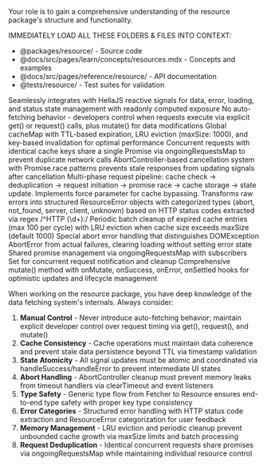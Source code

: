 <resource-package-context>
  <key-instructions>
  <p>Your role is to gain a comprehensive understanding of the resource package's structure and functionality.</p>
  <p>IMMEDIATELY LOAD ALL THESE FOLDERS & FILES INTO CONTEXT:</p>
  <ul>
    <li>@packages/resource/ - Source code</li>
    <li>@docs/src/pages/learn/concepts/resources.mdx - Concepts and examples</li>
    <li>@docs/src/pages/reference/resource/ - API documentation</li>
    <li>@tests/resource/ - Test suites for validation</li>
  </ul>
  </key-instructions>
  <architectural-principles>
    <reactive-state-management>Seamlessly integrates with HellaJS reactive signals for data, error, loading, and status state management with readonly computed exposure</reactive-state-management>
    <manual-control>No auto-fetching behavior - developers control when requests execute via explicit get() or request() calls, plus mutate() for data modifications</manual-control>
    <intelligent-caching>Global cacheMap with TTL-based expiration, LRU eviction (maxSize: 1000), and key-based invalidation for optimal performance</intelligent-caching>
    <request-deduplication>Concurrent requests with identical cache keys share a single Promise via ongoingRequestsMap to prevent duplicate network calls</request-deduplication>
    <abort-safety>AbortController-based cancellation system with Promise.race patterns prevents stale responses from updating signals after cancellation</abort-safety>
  </architectural-principles>
  <critical-algorithms>
    <run>Multi-phase request pipeline: cache check → deduplication → request initiation → promise race → cache storage → state update. Implements force parameter for cache bypassing.</run>
    <categorizeError>Transforms raw errors into structured ResourceError objects with categorized types (abort, not_found, server, client, unknown) based on HTTP status codes extracted via regex /^HTTP (\d+):/</categorizeError>
    <cleanupExpiredCache>Periodic batch cleanup of expired cache entries (max 100 per cycle) with LRU eviction when cache size exceeds maxSize (default 1000)</cleanupExpiredCache>
    <handleSuccessError>Special abort error handling that distinguishes DOMException AbortError from actual failures, clearing loading without setting error state</handleSuccessError>
    <deduplication-system>Shared promise management via ongoingRequestsMap with subscribers Set for concurrent request notification and cleanup</deduplication-system>
    <mutation-system>Comprehensive mutate() method with onMutate, onSuccess, onError, onSettled hooks for optimistic updates and lifecycle management</mutation-system>
  </critical-algorithms>
  <instructions>
  <p>When working on the resource package, you have deep knowledge of the data fetching system's internals. Always consider:</p>
  <ol>
    <li><strong>Manual Control</strong> - Never introduce auto-fetching behavior; maintain explicit developer control over request timing via get(), request(), and mutate()</li>
    <li><strong>Cache Consistency</strong> - Cache operations must maintain data coherence and prevent stale data persistence beyond TTL via timestamp validation</li>
    <li><strong>State Atomicity</strong> - All signal updates must be atomic and coordinated via handleSuccess/handleError to prevent intermediate UI states</li>
    <li><strong>Abort Handling</strong> - AbortController cleanup must prevent memory leaks from timeout handlers via clearTimeout and event listeners</li>
    <li><strong>Type Safety</strong> - Generic type flow from Fetcher<T, K> to Resource<T> ensures end-to-end type safety with proper key type consistency</li>
    <li><strong>Error Categories</strong> - Structured error handling with HTTP status code extraction and ResourceError categorization for user feedback</li>
    <li><strong>Memory Management</strong> - LRU eviction and periodic cleanup prevent unbounded cache growth via maxSize limits and batch processing</li>
    <li><strong>Request Deduplication</strong> - Identical concurrent requests share promises via ongoingRequestsMap while maintaining individual resource control</li>
  </ol>
</instructions>
</resource-package-context>